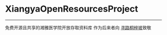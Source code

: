 # XiangyaOpenResourcesProject
---
免费开源且共享的湘雅医学院开放存取资料库
作为后来者向 [寻路桐梓坡](https://xunlutzp.github.io/)致敬
